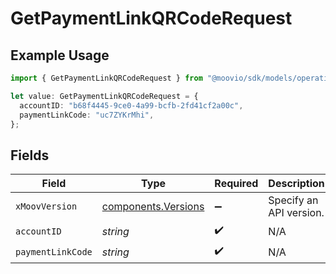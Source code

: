 # GetPaymentLinkQRCodeRequest

## Example Usage

```typescript
import { GetPaymentLinkQRCodeRequest } from "@moovio/sdk/models/operations";

let value: GetPaymentLinkQRCodeRequest = {
  accountID: "b68f4445-9ce0-4a99-bcfb-2fd41cf2a00c",
  paymentLinkCode: "uc7ZYKrMhi",
};
```

## Fields

| Field                                                      | Type                                                       | Required                                                   | Description                                                | Example                                                    |
| ---------------------------------------------------------- | ---------------------------------------------------------- | ---------------------------------------------------------- | ---------------------------------------------------------- | ---------------------------------------------------------- |
| `xMoovVersion`                                             | [components.Versions](../../models/components/versions.md) | :heavy_minus_sign:                                         | Specify an API version.                                    |                                                            |
| `accountID`                                                | *string*                                                   | :heavy_check_mark:                                         | N/A                                                        |                                                            |
| `paymentLinkCode`                                          | *string*                                                   | :heavy_check_mark:                                         | N/A                                                        | uc7ZYKrMhi                                                 |